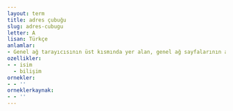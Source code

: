 ```yaml
---
layout: term
title: adres çubuğu
slug: adres-cubugu
letter: A
lisan: Türkçe
anlamlar:
- Genel ağ tarayıcısının üst kısmında yer alan, genel ağ sayfalarının adres yolunun yazıldığı bölme; adres kutusu
ozellikler:
- - isim
  - bilişim
ornekler:
- - ''
orneklerkaynak:
- - ''
---
```

